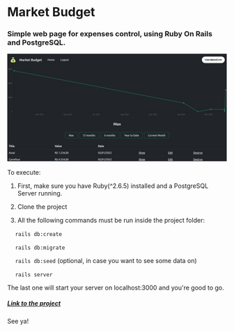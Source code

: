 # Market Budget

### Simple web page for expenses control, using Ruby On Rails and PostgreSQL.

![Image](https://github.com/vmpires/vmpires/blob/main/market_budget.jpg)

To execute:  
1. First, make sure you have Ruby(^2.6.5) installed and a PostgreSQL Server running.


2.  Clone the project


3. All the following commands must be run inside the project folder: 

&emsp; `rails db:create` 

&emsp; `rails db:migrate` 

&emsp; `rails db:seed`  (optional, in case you want to see some data on)
 
&emsp; `rails server` 

The last one will start your server on localhost:3000 and you're good to go.

##### [Link to the project](https://shorturl.at/eotIV)

See ya!
